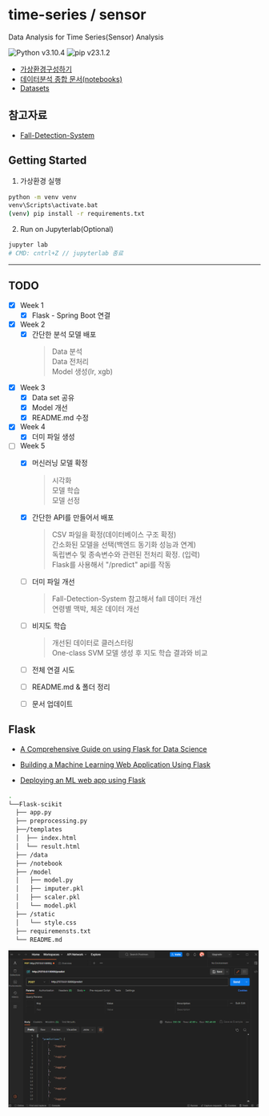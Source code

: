 # time-series / sensor

Data Analysis for Time Series(Sensor) Analysis

![Python v3.10.4](https://img.shields.io/badge/python-v3.10.4-3670A0?style=flat&logo=python&logoColor=ffdd54)
![pip v23.1.2](https://img.shields.io/badge/pip-v23.1.2-3670A0?style=flat&logo=python&logoColor=ffdd54)

- [가상환경구성하기](#)
- [데이터분석 종합 문서(notebooks)](#)
- [Datasets](#dataset-보류)

## 참고자료

- [Fall-Detection-System](#)

## Getting Started

1. 가상환경 실행

```bash
python -m venv venv
venv\Scripts\activate.bat
(venv) pip install -r requirements.txt
```

2. Run on Jupyterlab(Optional)

```bash
jupyter lab
# CMD: cntrl+Z // jupyterlab 종료
```

---

## TODO

- [X] Week 1
  - [X] Flask - Spring Boot 연결
  
- [x] Week 2
  - [x] 간단한 분석 모델 배포 
    > Data 분석   
  Data 전처리  
  Model 생성(lr, xgb)  
- [X] Week 3
  - [x] Data set 공유
  - [x] Model 개선
  - [x] README.md 수정

- [X] Week 4
  - [X] 더미 파일 생성 

- [ ] Week 5
  - [X] 머신러닝 모델 확정
    > 시각화  
모델 학습  
모델 선정 

  - [X] 간단한 API를 만들어서 배포
    > CSV 파일을 확정(데이터베이스 구조 확정)  
  간소화된 모델을 선택(백엔드 동기화 성능과 연계)  
  독립변수 및 종속변수와 관련된 전처리 확정. (입력)  
  Flask를 사용해서 "/predict" api를 작동  

  - [ ] 더미 파일 개선
    > Fall-Detection-System 참고해서 fall 데이터 개선  
연령별 맥박, 체온 데이터 개선
    
  - [ ] 비지도 학습
    > 개선된 데이터로 클러스터링  
One-class SVM 모델 생성 후 지도 학습 결과와 비교
    
  - [ ] 전체 연결 시도
  - [ ] README.md & 폴더 정리
  - [ ] 문서 업데이트
  
## Flask

- [A Comprehensive Guide on using Flask for Data Science](https://www.analyticsvidhya.com/blog/2021/10/a-comprehensive-guide-on-using-flask-for-data-science/)

- [Building a Machine Learning Web Application Using Flask](https://towardsdatascience.com/building-a-machine-learning-web-application-using-flask-29fa9ea11dac)

- [Deploying an ML web app using Flask](https://levelup.gitconnected.com/deploying-ml-web-app-using-flask-334367735777)

```bash
.
└──Flask-scikit
  ├── app.py
  ├── preprocessing.py
  ├──/templates
  │  ├── index.html
  │  └── result.html
  ├── /data
  ├── /notebook
  ├── /model
  │   ├── model.py
  │   ├── imputer.pkl
  │   ├── scaler.pkl
  │   └── model.pkl
  ├── /static
  │   └── style.css
  ├── requiremensts.txt
  └── README.md
```

<img width="500" src="https://github.com/DANU011/Project/blob/main/DA/assets/20230524_1st_result.png"/>
